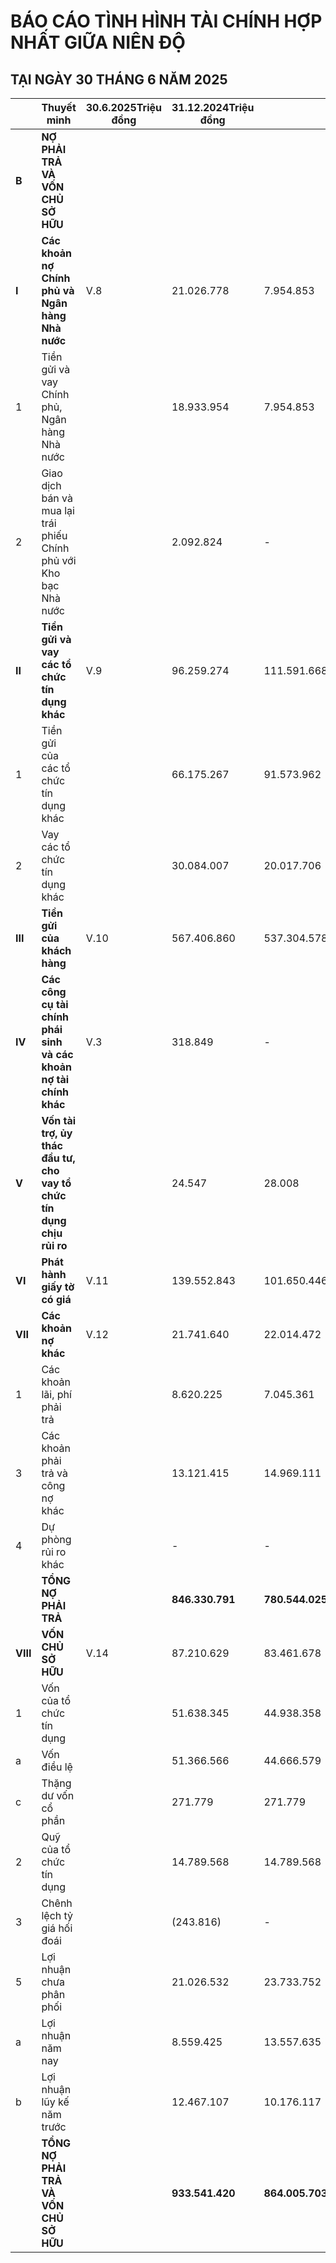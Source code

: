


# BÁO CÁO TÌNH HÌNH TÀI CHÍNH HỢP NHẤT GIỮA NIÊN ĐỘ
## TẠI NGÀY 30 THÁNG 6 NĂM 2025

|          | Thuyết minh                                                           | 30.6.2025Triệu đồng | 31.12.2024Triệu đồng |                 |
| -------- | --------------------------------------------------------------------- | ------------------- | -------------------- | --------------- |
| **B**    | **NỢ PHẢI TRẢ VÀ VỐN CHỦ SỞ HỮU**                                     |                     |                      |                 |
| **I**    | **Các khoản nợ Chính phủ và Ngân hàng Nhà nước**                      | V.8                 | 21.026.778           | 7.954.853       |
| 1        | Tiền gửi và vay Chính phủ, Ngân hàng Nhà nước                         |                     | 18.933.954           | 7.954.853       |
| 2        | Giao dịch bán và mua lại trái phiếu Chính phủ với Kho bạc Nhà nước    |                     | 2.092.824            | -               |
| **II**   | **Tiền gửi và vay các tổ chức tín dụng khác**                         | V.9                 | 96.259.274           | 111.591.668     |
| 1        | Tiền gửi của các tổ chức tín dụng khác                                |                     | 66.175.267           | 91.573.962      |
| 2        | Vay các tổ chức tín dụng khác                                         |                     | 30.084.007           | 20.017.706      |
| **III**  | **Tiền gửi của khách hàng**                                           | V.10                | 567.406.860          | 537.304.578     |
| **IV**   | **Các công cụ tài chính phái sinh và các khoản nợ tài chính khác**    | V.3                 | 318.849              | -               |
| **V**    | **Vốn tài trợ, ủy thác đầu tư, cho vay tổ chức tín dụng chịu rủi ro** |                     | 24.547               | 28.008          |
| **VI**   | **Phát hành giấy tờ có giá**                                          | V.11                | 139.552.843          | 101.650.446     |
| **VII**  | **Các khoản nợ khác**                                                 | V.12                | 21.741.640           | 22.014.472      |
| 1        | Các khoản lãi, phí phải trả                                           |                     | 8.620.225            | 7.045.361       |
| 3        | Các khoản phải trả và công nợ khác                                    |                     | 13.121.415           | 14.969.111      |
| 4        | Dự phòng rủi ro khác                                                  |                     | -                    | -               |
|          | **TỔNG NỢ PHẢI TRẢ**                                                  |                     | **846.330.791**      | **780.544.025** |
| **VIII** | **VỐN CHỦ SỞ HỮU**                                                    | V.14                | 87.210.629           | 83.461.678      |
| 1        | Vốn của tổ chức tín dụng                                              |                     | 51.638.345           | 44.938.358      |
| a        | Vốn điều lệ                                                           |                     | 51.366.566           | 44.666.579      |
| c        | Thặng dư vốn cổ phần                                                  |                     | 271.779              | 271.779         |
| 2        | Quỹ của tổ chức tín dụng                                              |                     | 14.789.568           | 14.789.568      |
| 3        | Chênh lệch tỷ giá hối đoái                                            |                     | (243.816)            | -               |
| 5        | Lợi nhuận chưa phân phối                                              |                     | 21.026.532           | 23.733.752      |
| a        | Lợi nhuận năm nay                                                     |                     | 8.559.425            | 13.557.635      |
| b        | Lợi nhuận lũy kế năm trước                                            |                     | 12.467.107           | 10.176.117      |
|          | **TỔNG NỢ PHẢI TRẢ VÀ VỐN CHỦ SỞ HỮU**                                |                     | **933.541.420**      | **864.005.703** |


